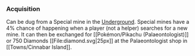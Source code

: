 ### Acquisition
Can be dug from a Special mine in the [Underground](#!Underground#special). Special mines have a 4% chance of happening when a player (not a helper) searches for a new mine. It can then be exchanged for [[Pokémon/Pikachu (Palaeontologist)]] or 750 Diamonds [[File:diamond.svg|25px]] at the Palaeontologist shop in [[Towns/Cinnabar Island]].